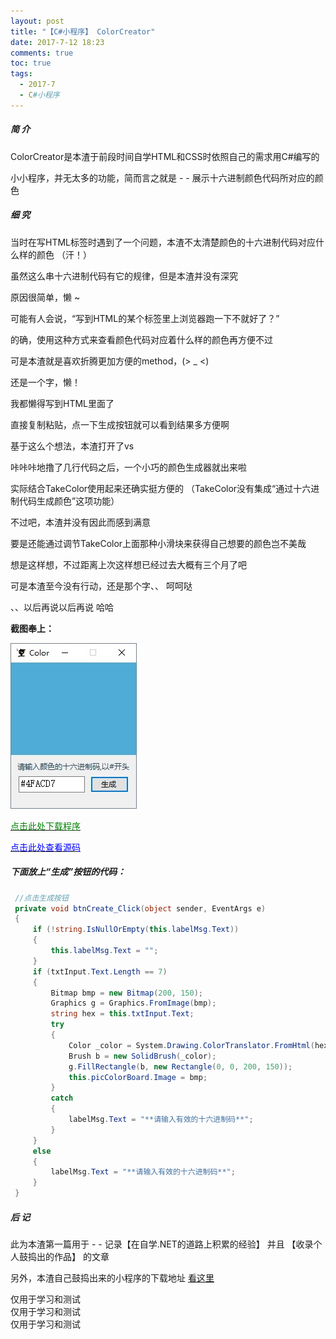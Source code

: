 ```yaml
---
layout: post
title: "【C#小程序】 ColorCreator"
date: 2017-7-12 18:23
comments: true
toc: true
tags:
  - 2017-7
  - C#小程序
---
```


##### 简 介

ColorCreator是本渣于前段时间自学HTML和CSS时依照自己的需求用C#编写的

小小程序，并无太多的功能，简而言之就是 - - 展示十六进制颜色代码所对应的颜色

<!--more-->

##### 细 究

当时在写HTML标签时遇到了一个问题，本渣不太清楚颜色的十六进制代码对应什么样的颜色 （汗！）

虽然这么串十六进制代码有它的规律，但是本渣并没有深究

原因很简单，懒 ~

可能有人会说，“写到HTML的某个标签里上浏览器跑一下不就好了？”

的确，使用这种方式来查看颜色代码对应着什么样的颜色再方便不过

可是本渣就是喜欢折腾更加方便的method，(> _ <)

还是一个字，懒！

我都懒得写到HTML里面了

直接复制粘贴，点一下生成按钮就可以看到结果多方便啊

基于这么个想法，本渣打开了vs

咔咔咔地撸了几行代码之后，一个小巧的颜色生成器就出来啦

实际结合TakeColor使用起来还确实挺方便的
（TakeColor没有集成“通过十六进制代码生成颜色”这项功能）

不过吧，本渣并没有因此而感到满意

要是还能通过调节TakeColor上面那种小滑块来获得自己想要的颜色岂不美哉

想是这样想，不过距离上次这样想已经过去大概有三个月了吧

可是本渣至今没有行动，还是那个字、、  呵呵哒

、、以后再说以后再说 哈哈

**截图奉上：**

![](/assets/blogImg/DP-170712-0.jpg)

<a href="http://software.solutionx.top/ColorCreator/ColorCreator.rar"><font style="color:green;">点击此处下载程序</font></a>

<a href="https://github.com/XnU132/software.github.io/tree/master/ColorCreator/ColorCreator%E6%BA%90%E7%A0%81"><font style="color:blue;">点击此处查看源码</font></a>

##### 下面放上“生成”按钮的代码：

``` csharp
 //点击生成按钮
 private void btnCreate_Click(object sender, EventArgs e)
 {
     if (!string.IsNullOrEmpty(this.labelMsg.Text))
     {
         this.labelMsg.Text = "";
     }
     if (txtInput.Text.Length == 7)
     {
         Bitmap bmp = new Bitmap(200, 150);
         Graphics g = Graphics.FromImage(bmp);
         string hex = this.txtInput.Text;
         try
         {
             Color _color = System.Drawing.ColorTranslator.FromHtml(hex);
             Brush b = new SolidBrush(_color);
             g.FillRectangle(b, new Rectangle(0, 0, 200, 150));
             this.picColorBoard.Image = bmp;
         }
         catch
         {
             labelMsg.Text = "**请输入有效的十六进制码**";
         }
     }
     else
     {
         labelMsg.Text = "**请输入有效的十六进制码**";
     }
 }
```

##### 后 记

此为本渣第一篇用于 - - 记录【在自学.NET的道路上积累的经验】 并且 【收录个人鼓捣出的作品】 的文章

另外，本渣自己鼓捣出来的小程序的下载地址 [看这里](http://software.solutionx.top)

仅用于学习和测试  
仅用于学习和测试  
仅用于学习和测试  
